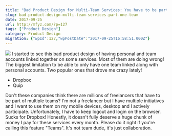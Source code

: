 ```yaml
---
title: "Bad Product Design for Multi-Team Services: You have to be part of only one team!"
slug: bad-product-design-multi-team-services-part-one-team
date: 2017-09-25
url: http://mfyz.com/?p=127
tags: ["Product Design"]
category: Product Design
migration: {"wpId":127,"wpPostDate":"2017-09-25T16:58:51.000Z"}
---
```


![](/images/archive/en/2020/05/team-feature_jc8t1f.png?fit=650%2C325&ssl=1) I started to see this bad product design of having personal and team accounts linked together on some services. Most of them are doing wrong! The biggest limitation to be able to only have one team linked along with personal accounts. Two popular ones that drove me crazy lately!

*   Dropbox
*   Quip

Don't these companies think there are millions of freelancers that have to be part of multiple teams? I'm not a freelancer but I have multiple initiatives and I want to use them on my mobile devices, desktop and I actively participate. Unfortunately, I have to keep logout and login on the browser. Sucks for Dropbox! Honestly, it doesn't fully deserve a huge chunk of money I pay for these services every month. Please do it right if you're calling this feature "Teams". It's not team dude, it's just collaboration.